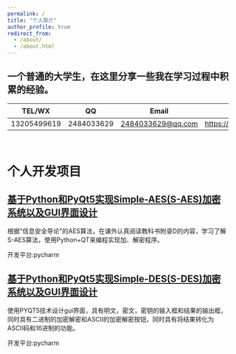 ```yaml
---
permalink: /
title: "个人简介"
author_profile: true
redirect_from: 
  - /about/
  - /about.html
---
```


## 一个普通的大学生，在这里分享一些我在学习过程中积累的经验。

|TEL/WX |  QQ          |    Email      |个人博客 |
|-------|-----------   |---------------|---------|
|13205499619|2484033629|2484033629@qq.com|https://niuuhuu.github.io|

<br>

# 个人开发项目<br>

## [基于Python和PyQt5实现Simple-AES(S-AES)加密系统以及GUI界面设计](https://github.com/Niuuhuu/Simple-AES) <br>

根据"信息安全导论"的AES算法，在课外认真阅读教科书附录D的内容，学习了解S-AES算法，使用Python+QT来编程实现加、解密程序。<br>

开发平台:pycharm<br>

## [基于Python和PyQt5实现Simple-DES(S-DES)加密系统以及GUI界面设计](https://github.com/Niuuhuu/S-DES) <br>

使用PYQT5技术设计gui界面，具有明文，密文，密钥的输入框和结果的输出框，同时具有二进制的加密解密和ASCII的加密解密按钮，同时具有将结果转化为ASCII码和16进制的功能。<br>

开发平台:pycharm<br>

